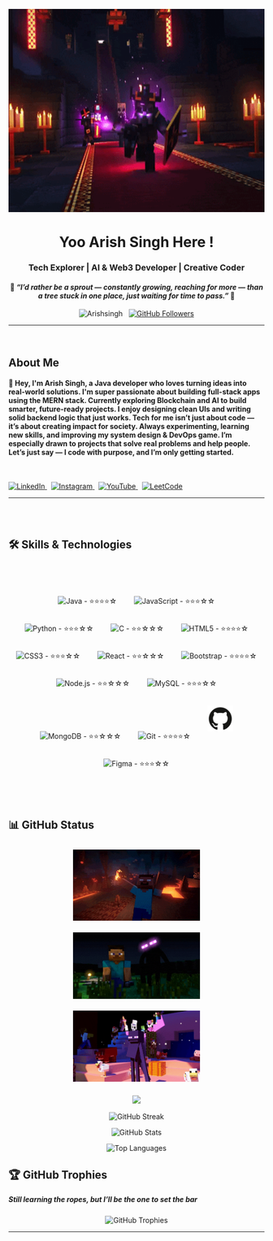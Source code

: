 <!-- Banner -->
<p align="center">
  <img src="q.gif" alt="ArishSingh Banner" width ="1000px" height ="400px" />
</p>

<h1 align="center"> Yoo Arish Singh Here !</h1>
<h3 align="center">Tech Explorer | AI & Web3 Developer | Creative Coder</h3>
<h4 align="center">
  🌱 <i>“I’d rather be a sprout — constantly growing, reaching for more — than a tree stuck in one place, just waiting for time to pass.”</i> 🌱
</h4>


<p align="center">
  <img src="https://komarev.com/ghpvc/?username=Arishsingh&label=Profile%20views&color=0e75b6&style=flat" alt="Arishsingh" /> &nbsp;
  <a href="https://github.com/Arishsingh?tab=followers">
    <img src="https://img.shields.io/github/followers/Arishsingh?label=Followers&style=social" alt="GitHub Followers">
  </a>
</p>

---

<br>

<h2 align="">  About Me </h2>


<h4>🚀 Hey, I'm Arish Singh, a Java developer who loves turning ideas into real-world solutions.
I'm super passionate about building full-stack apps using the MERN stack.
Currently exploring Blockchain and AI to build smarter, future-ready projects.
I enjoy designing clean UIs and writing solid backend logic that just works.
Tech for me isn’t just about code — it’s about creating impact for society.
Always experimenting, learning new skills, and improving my system design & DevOps game.
I’m especially drawn to projects that solve real problems and help people.
Let’s just say — I code with purpose, and I’m only getting started. </h4>

<br>
<p align="left">
  <a href="https://www.linkedin.com/in/arish-singh-63a5b732a" target="_blank">
    <img src="https://cdn.jsdelivr.net/gh/devicons/devicon/icons/linkedin/linkedin-original.svg" alt="LinkedIn" width="30" />
  </a> &nbsp;
  <a href="https://www.instagram.com/arish.talks" target="_blank">
    <img src="https://img.icons8.com/fluency/48/000000/instagram-new.png" alt="Instagram" width="30" />
  </a> &nbsp;
  <a href="https://www.youtube.com/@Notaedit.76" target="_blank">
    <img src="https://img.icons8.com/color/48/000000/youtube-play.png" alt="YouTube" width="30" />
  </a> &nbsp;
  <a href="https://leetcode.com/u/Arishsingh99/" target="_blank">
    <img src="https://upload.wikimedia.org/wikipedia/commons/1/19/LeetCode_logo_black.png" alt="LeetCode" width="30" />
  </a>
</p>



<hr>
<br>
<br>

<!-- 💻 SKILLS HEADER -->
<h2 align="">🛠️ Skills & Technologies</h2>
<br>
<br>

<!-- 🌌 SKILLS GRID WITH EMOJI RATINGS -->
<p align="center">

<!-- Languages -->
<img src="https://cdn.jsdelivr.net/gh/devicons/devicon/icons/java/java-original.svg" title="Java - ⭐⭐⭐⭐☆" width="50" style="margin: 15px;" />
<img src="https://cdn.jsdelivr.net/gh/devicons/devicon/icons/javascript/javascript-original.svg" title="JavaScript - ⭐⭐⭐☆☆" width="50" style="margin: 15px;" />
<img src="https://cdn.jsdelivr.net/gh/devicons/devicon/icons/python/python-original.svg" title="Python - ⭐⭐⭐☆☆" width="50" style="margin: 15px;" />
<img src="https://cdn.jsdelivr.net/gh/devicons/devicon/icons/c/c-original.svg" title="C - ⭐⭐☆☆☆" width="50" style="margin: 15px;" />
<img src="https://cdn.jsdelivr.net/gh/devicons/devicon/icons/html5/html5-original.svg" title="HTML5 - ⭐⭐⭐⭐☆" width="50" style="margin: 15px;" />
<img src="https://cdn.jsdelivr.net/gh/devicons/devicon/icons/css3/css3-original.svg" title="CSS3 - ⭐⭐⭐☆☆" width="50" style="margin: 15px;" />

<!-- Frameworks & Libraries -->
<img src="https://cdn.jsdelivr.net/gh/devicons/devicon/icons/react/react-original.svg" title="React - ⭐⭐☆☆☆" width="50" style="margin: 15px;" />
<img src="https://cdn.jsdelivr.net/gh/devicons/devicon/icons/bootstrap/bootstrap-original.svg" title="Bootstrap - ⭐⭐⭐⭐☆" width="50" style="margin: 15px;" />
<img src="https://cdn.jsdelivr.net/gh/devicons/devicon/icons/nodejs/nodejs-original.svg" title="Node.js - ⭐⭐☆☆☆" width="50" style="margin: 15px;" />

<!-- Tools & Databases -->
<img src="https://cdn.jsdelivr.net/gh/devicons/devicon/icons/mysql/mysql-original.svg" title="MySQL - ⭐⭐⭐☆☆" width="50" style="margin: 15px;" />
<img src="https://cdn.jsdelivr.net/gh/devicons/devicon/icons/mongodb/mongodb-original.svg" title="MongoDB - ⭐⭐☆☆☆" width="50" style="margin: 15px;" />
<img src="https://cdn.jsdelivr.net/gh/devicons/devicon/icons/git/git-original.svg" title="Git - ⭐⭐⭐⭐☆" width="50" style="margin: 15px;" />
<img src="m.png" title="GitHub - ⭐⭐⭐⭐☆" width="50" style="margin: 15px;" />
<img src="https://cdn.jsdelivr.net/gh/devicons/devicon/icons/figma/figma-original.svg" title="Figma - ⭐⭐⭐☆☆" width="50" style="margin: 15px;" />

</p>
<br>
<br>



<!-- Contribution Days Count -->
## 📊 GitHub Status
<p align="center">
  <img src="b.gif" width="250" alt="anime gif 1" style="margin: 10px;" />
  <img src="a.gif" width="250" alt="anime gif 2" style="margin: 10px;" />
   <img src="c.gif" width="250" alt="anime gif 2" style="margin: 10px;" />
</p>

<!-- 🗓️ Contribution Day Count -->
<p align="center">
  <img src="https://github-contributions-api.deno.dev/Arishsingh.svg" />
</p>

<!-- 🔥 GitHub Streak -->
<p align="center">
  <img src="https://github-readme-streak-stats.herokuapp.com/?user=Arishsingh&theme=tokyonight_duo&border_radius=10" alt="GitHub Streak" />
</p>

<!-- 📈 GitHub Stats Card -->
<p align="center">
  <img src="https://github-readme-stats.vercel.app/api?username=Arishsingh&show_icons=true&count_private=true&include_all_commits=true&theme=tokyonight&border_radius=10" alt="GitHub Stats" />
</p>

<!-- 💻 Most Used Languages -->
<p align="center">
  <img src="https://github-readme-stats.vercel.app/api/top-langs/?username=Arishsingh&layout=compact&langs_count=8&theme=tokyonight&border_radius=10" alt="Top Languages" />
</p>

## 🏆 GitHub Trophies 

<h5>Still learning the ropes, but I’ll be the one to set the bar</h5>

<p align="center">
  <img src="https://github-profile-trophy.vercel.app/?username=Arishsingh&theme=onestar&no-frame=true&margin-w=10&row=1" alt="GitHub Trophies" />
</p>


---

 

